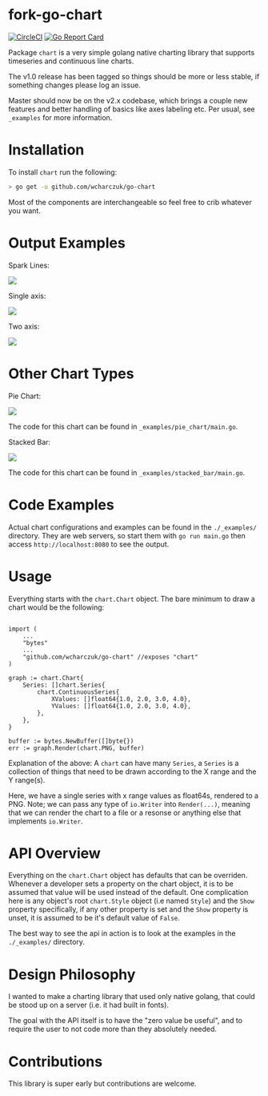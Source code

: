 fork-go-chart
========
[![CircleCI](https://circleci.com/gh/wcharczuk/go-chart.svg?style=svg)](https://circleci.com/gh/wcharczuk/go-chart) [![Go Report Card](https://goreportcard.com/badge/github.com/wcharczuk/go-chart)](https://goreportcard.com/report/github.com/wcharczuk/go-chart)

Package `chart` is a very simple golang native charting library that supports timeseries and continuous
line charts.

The v1.0 release has been tagged so things should be more or less stable, if something changes please log an issue.

Master should now be on the v2.x codebase, which brings a couple new features and better handling of basics like axes labeling etc. Per usual, see `_examples` for more information.

# Installation

To install `chart` run the following:

```bash
> go get -u github.com/wcharczuk/go-chart
```

Most of the components are interchangeable so feel free to crib whatever you want.

# Output Examples

Spark Lines:

![](https://raw.githubusercontent.com/wcharczuk/go-chartmaster/_images/tvix_ltm.png)

Single axis:

![](https://raw.githubusercontent.com/wcharczuk/go-chartmaster/_images/goog_ltm.png)

Two axis:

![](https://raw.githubusercontent.com/wcharczuk/go-chartmaster/_images/two_axis.png)

# Other Chart Types

Pie Chart:

![](https://raw.githubusercontent.com/wcharczuk/go-chartmaster/_images/pie_chart.png)

The code for this chart can be found in `_examples/pie_chart/main.go`.

Stacked Bar:

![](https://raw.githubusercontent.com/wcharczuk/go-chartmaster/_images/stacked_bar.png)

The code for this chart can be found in `_examples/stacked_bar/main.go`.

# Code Examples

Actual chart configurations and examples can be found in the `./_examples/` directory. They are web servers, so start them with `go run main.go` then access `http://localhost:8080` to see the output.

# Usage

Everything starts with the `chart.Chart` object. The bare minimum to draw a chart would be the following:

```golang

import (
    ...
    "bytes"
    ...
    "github.com/wcharczuk/go-chart" //exposes "chart"
)

graph := chart.Chart{
    Series: []chart.Series{
        chart.ContinuousSeries{
            XValues: []float64{1.0, 2.0, 3.0, 4.0},
            YValues: []float64{1.0, 2.0, 3.0, 4.0},
        },
    },
}

buffer := bytes.NewBuffer([]byte{})
err := graph.Render(chart.PNG, buffer)
```

Explanation of the above: A `chart` can have many `Series`, a `Series` is a collection of things that need to be drawn according to the X range and the Y range(s).

Here, we have a single series with x range values as float64s, rendered to a PNG. Note; we can pass any type of `io.Writer` into `Render(...)`, meaning that we can render the chart to a file or a resonse or anything else that implements `io.Writer`.

# API Overview

Everything on the `chart.Chart` object has defaults that can be overriden. Whenever a developer sets a property on the chart object, it is to be assumed that value will be used instead of the default. One complication here
is any object's root `chart.Style` object (i.e named `Style`) and the `Show` property specifically, if any other property is set and the `Show` property is unset, it is assumed to be it's default value of `False`.

The best way to see the api in action is to look at the examples in the `./_examples/` directory.

# Design Philosophy

I wanted to make a charting library that used only native golang, that could be stood up on a server (i.e. it had built in fonts).

The goal with the API itself is to have the "zero value be useful", and to require the user to not code more than they absolutely needed.

# Contributions

This library is super early but contributions are welcome.
